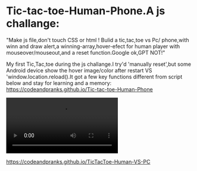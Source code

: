 # Tic-tac-toe-Human-Phone.A js challange:
 "Make js file,don't touch CSS or html ! Bulid a tic,tac,toe vs Pc/
phone,with winn and draw alert,a winning-array,hover-efect for human player with mouseover/mouseout,and a reset function.Google ok,GPT NOT!"

My first Tic,Tac,toe during the js challange.I try'd 'manually reset',but some Android device show the hover image/color after restart VS 'window.location.reload().It got a few key functions different from script below and stay for learning and a memory:
https://codeandpranks.github.io/Tic-tac-toe-Human-Phone
 
![Video:my final resoult](https://github.com/CodeAndPranks/TicTacToe-Human-VS-PC/raw/main/ttt.mp4)

https://codeandpranks.github.io/TicTacToe-Human-VS-PC
